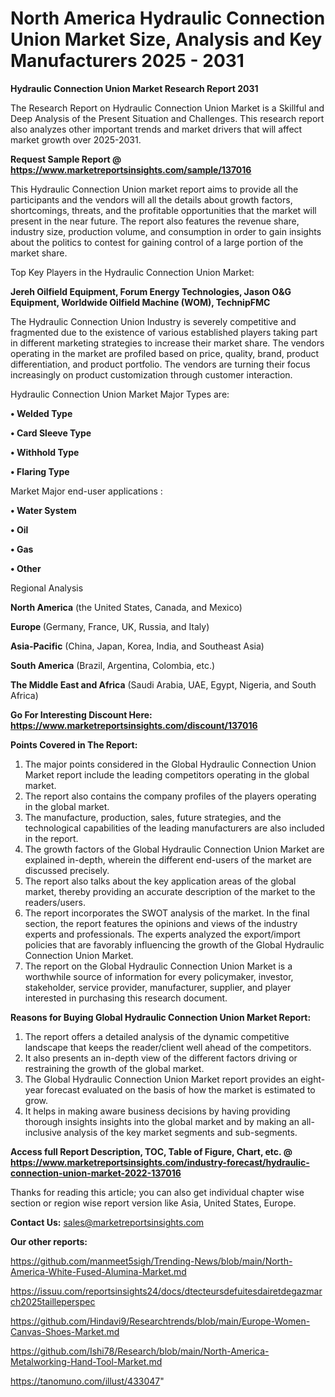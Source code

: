 # North America Hydraulic Connection Union Market Size, Analysis and Key Manufacturers 2025 - 2031

<strong>Hydraulic Connection Union Market Research Report 2031</strong>

The Research Report on Hydraulic Connection Union Market is a Skillful and Deep Analysis of the Present Situation and Challenges. This research report also analyzes other important trends and market drivers that will affect market growth over 2025-2031.

<strong>Request Sample Report @ <a href=https://www.marketreportsinsights.com/sample/137016>https://www.marketreportsinsights.com/sample/137016</a></strong>

This Hydraulic Connection Union market report aims to provide all the participants and the vendors will all the details about growth factors, shortcomings, threats, and the profitable opportunities that the market will present in the near future. The report also features the revenue share, industry size, production volume, and consumption in order to gain insights about the politics to contest for gaining control of a large portion of the market share.

Top Key Players in the Hydraulic Connection Union Market:

<strong>Jereh Oilfield Equipment, Forum Energy Technologies, Jason O&G Equipment, Worldwide Oilfield Machine (WOM), TechnipFMC</strong>

The Hydraulic Connection Union Industry is severely competitive and fragmented due to the existence of various established players taking part in different marketing strategies to increase their market share. The vendors operating in the market are profiled based on price, quality, brand, product differentiation, and product portfolio. The vendors are turning their focus increasingly on product customization through customer interaction.

Hydraulic Connection Union Market Major Types are:

<strong>• Welded Type

• Card Sleeve Type

• Withhold Type

• Flaring Type</strong>

Market Major end-user applications :

<strong>• Water System

• Oil

• Gas

• Other</strong>

Regional Analysis

</u><strong><b>North America</b></strong> (the United States, Canada, and Mexico)

<strong><b>Europe </b></strong>(Germany, France, UK, Russia, and Italy)

<strong><b>Asia-Pacific</b></strong> (China, Japan, Korea, India, and Southeast Asia)

<strong><b>South America</b></strong> (Brazil, Argentina, Colombia, etc.)

<strong><b>The Middle East and Africa</b></strong> (Saudi Arabia, UAE, Egypt, Nigeria, and South Africa)

<strong>Go For Interesting Discount Here: <a href=https://www.marketreportsinsights.com/discount/137016>https://www.marketreportsinsights.com/discount/137016</a></strong>

<strong>Points Covered in The Report:</strong>
<ol>
  <li>The major points considered in the Global Hydraulic Connection Union Market report include the leading competitors operating in the global market.</li>
  <li>The report also contains the company profiles of the players operating in the global market.</li>
  <li>The manufacture, production, sales, future strategies, and the technological capabilities of the leading manufacturers are also included in the report.</li>
  <li>The growth factors of the Global Hydraulic Connection Union Market are explained in-depth, wherein the different end-users of the market are discussed precisely.</li>
  <li>The report also talks about the key application areas of the global market, thereby providing an accurate description of the market to the readers/users.</li>
  <li>The report incorporates the SWOT analysis of the market. In the final section, the report features the opinions and views of the industry experts and professionals. The experts analyzed the export/import policies that are favorably influencing the growth of the Global Hydraulic Connection Union Market.</li>
  <li>The report on the Global Hydraulic Connection Union Market is a worthwhile source of information for every policymaker, investor, stakeholder, service provider, manufacturer, supplier, and player interested in purchasing this research document.</li>
</ol>
<strong>Reasons for Buying Global Hydraulic Connection Union Market Report:</strong>

<ol>
  <li>The report offers a detailed analysis of the dynamic competitive landscape that keeps the reader/client well ahead of the competitors.</li>
  <li>It also presents an in-depth view of the different factors driving or restraining the growth of the global market.</li>
  <li>The Global Hydraulic Connection Union Market report provides an eight-year forecast evaluated on the basis of how the market is estimated to grow.</li>
  <li>It helps in making aware business decisions by having providing thorough insights insights into the global market and by making an all-inclusive analysis of the key market segments and sub-segments.</li>
</ol>
<strong>Access full Report Description, TOC, Table of Figure, Chart, etc. @ <a href=https://www.marketreportsinsights.com/industry-forecast/hydraulic-connection-union-market-2022-137016>https://www.marketreportsinsights.com/industry-forecast/hydraulic-connection-union-market-2022-137016</a></strong>


Thanks for reading this article; you can also get individual chapter wise section or region wise report version like Asia, United States, Europe.

<strong>Contact Us:</strong>
sales@marketreportsinsights.com

<strong>Our other reports:</strong>

<a href=https://github.com/manmeet5sigh/Trending-News/blob/main/North-America-White-Fused-Alumina-Market.md>https://github.com/manmeet5sigh/Trending-News/blob/main/North-America-White-Fused-Alumina-Market.md</a>

<a href=https://issuu.com/reportsinsights24/docs/dtecteursdefuitesdairetdegazmarch2025tailleperspec>https://issuu.com/reportsinsights24/docs/dtecteursdefuitesdairetdegazmarch2025tailleperspec</a>

<a href=https://github.com/Hindavi9/Researchtrends/blob/main/Europe-Women-Canvas-Shoes-Market.md>https://github.com/Hindavi9/Researchtrends/blob/main/Europe-Women-Canvas-Shoes-Market.md</a>

<a href=https://github.com/Ishi78/Research/blob/main/North-America-Metalworking-Hand-Tool-Market.md>https://github.com/Ishi78/Research/blob/main/North-America-Metalworking-Hand-Tool-Market.md</a>

<a href=https://tanomuno.com/illust/433047>https://tanomuno.com/illust/433047</a>"
